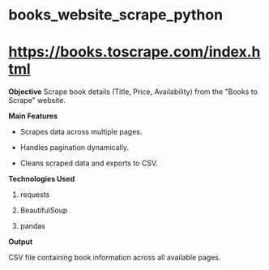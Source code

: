 # books_website_scrape_python
# https://books.toscrape.com/index.html

**Objective**
Scrape book details (Title, Price, Availability) from the "Books to Scrape" website.

**Main Features**

- Scrapes data across multiple pages.

- Handles pagination dynamically.

- Cleans scraped data and exports to CSV.

**Technologies Used**

1. requests

2. BeautifulSoup

3. pandas

**Output**

CSV file containing book information across all available pages.
